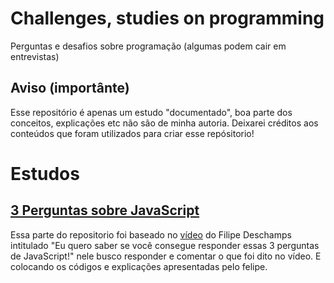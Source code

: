 # Challenges, studies on programming
Perguntas e desafios sobre programação (algumas podem cair em entrevistas)

## Aviso (importânte)
Esse repositório é apenas um estudo "documentado", boa parte dos conceitos, explicações etc 
não são de minha autoria. Deixarei créditos aos conteúdos que foram utilizados para criar esse repósitorio!

# Estudos

## <a href="./3-perguntas-javascript/index.ipynb">3 Perguntas sobre JavaScript</a>
<p>
    Essa parte do repositorio foi baseado no  <a href="http://www.youtube.com/watch?v=QVrrqgDhhu4" target="_blank">vídeo</a> do  Filipe Deschamps intitulado "Eu quero saber se você consegue responder essas 3 perguntas de JavaScript!"
    nele busco responder e comentar o que foi dito no vídeo. E colocando os códigos e explicações 
    apresentadas pelo felipe. 
</p>
